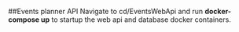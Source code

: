 ##Events planner API
Navigate to cd/EventsWebApi and run <b>docker-compose up</b> to startup the web api and database docker containers.
